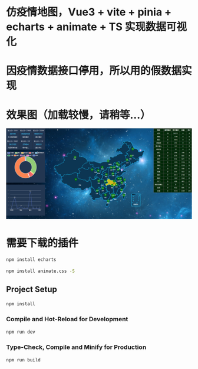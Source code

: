 # 仿疫情地图，Vue3 + vite + pinia + echarts + animate + TS 实现数据可视化

# 因疫情数据接口停用，所以用的假数据实现

# 效果图（加载较慢，请稍等...）
<img src="./src/assets/效果图.png" />

# 需要下载的插件
```sh
npm install echarts
```

```sh
npm install animate.css -S
```


## Project Setup

```sh
npm install
```

### Compile and Hot-Reload for Development

```sh
npm run dev
```

### Type-Check, Compile and Minify for Production

```sh
npm run build
```
